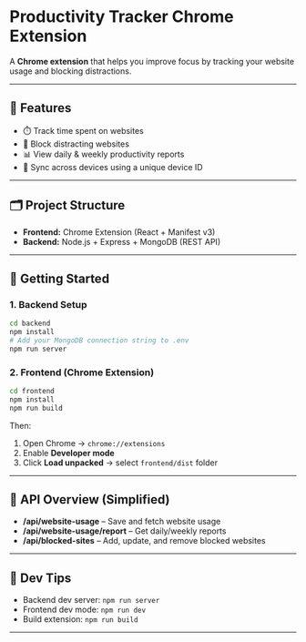# Productivity Tracker Chrome Extension

A **Chrome extension** that helps you improve focus by tracking your website usage and blocking distractions.

---

## 🚀 Features

- ⏱️ Track time spent on websites  
- 🚫 Block distracting websites  
- 📊 View daily & weekly productivity reports  
- 🔄 Sync across devices using a unique device ID  

---

## 🗂️ Project Structure

- **Frontend:** Chrome Extension (React + Manifest v3)  
- **Backend:** Node.js + Express + MongoDB (REST API)  

---

## 🔧 Getting Started

### 1. Backend Setup

```bash
cd backend
npm install
# Add your MongoDB connection string to .env
npm run server
```

### 2. Frontend (Chrome Extension)

```bash
cd frontend
npm install
npm run build
```

Then:
1. Open Chrome → `chrome://extensions`
2. Enable **Developer mode**
3. Click **Load unpacked** → select `frontend/dist` folder

---

## 📡 API Overview (Simplified)

- **/api/website-usage** – Save and fetch website usage  
- **/api/website-usage/report** – Get daily/weekly reports  
- **/api/blocked-sites** – Add, update, and remove blocked websites  

---

## 📌 Dev Tips

- Backend dev server: `npm run server`  
- Frontend dev mode: `npm run dev`  
- Build extension: `npm run build`

---
